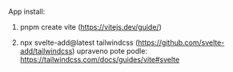 App install:

1. pnpm create vite (https://vitejs.dev/guide/)

2. npx svelte-add@latest tailwindcss (https://github.com/svelte-add/tailwindcss)
upraveno pote podle: https://tailwindcss.com/docs/guides/vite#svelte